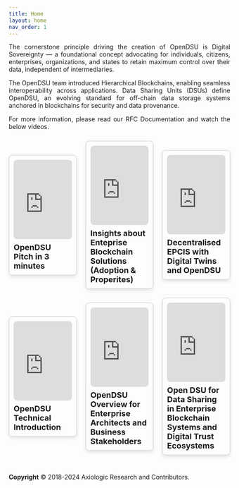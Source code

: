 ```yaml
---
title: Home
layout: home
nav_order: 1
---
```


<p style='text-align: justify;'>The cornerstone principle driving the creation of OpenDSU is Digital Sovereignty — a foundational concept advocating for individuals, citizens, enterprises, organizations, and states to retain maximum control over their data, independent of intermediaries.
</p>

<p style='text-align: justify;'>The OpenDSU team introduced Hierarchical Blockchains, enabling seamless interoperability across applications. Data Sharing Units (DSUs) define OpenDSU, an evolving standard for off-chain data storage systems anchored in blockchains for security and data provenance.
</p>

<p style='text-align: justify;'>For more information, please read our RFC Documentation and watch the below videos.</p>



<html lang="en">
<head>
<meta charset="UTF-8">
<meta name="viewport" content="width=device-width, initial-scale=1.0">
<title>YouTube Video Cards</title>
<style>
  .row {
    display: flex;
    justify-content: center;
    align-items: center;
    flex-wrap: wrap;
    margin: 0 -10px;
  }
  .card {
    width: calc(33.33% - 20px); /* Adjusted width to accommodate 3 cards per row */
    border: 1px solid #ccc;
    border-radius: 8px;
    margin: 10px;
    padding: 10px;
    box-shadow: 0 4px 8px rgba(0, 0, 0, 0.1);
    box-sizing: border-box; /* Include padding and border in the width calculation */
  }
  .card iframe {
    width: 100%;
    height: 180px;
    border: none;
    border-radius: 8px;
  }
  .title {
    font-size: 18px;
    font-weight: bold;
    margin-top: 8px;
  }
</style>
</head>
<body>

<div class="row">
  <div class="card">
    <iframe src="https://www.youtube.com/embed/n6YiWk8t3W0?si=6l1jbqU3aq2Gf_IN" frameborder="0" allowfullscreen></iframe>
    <div class="title">OpenDSU Pitch in 3 minutes <br> </div>
  </div>

  <div class="card">
    <iframe src="https://www.youtube.com/embed/RYxe61jE_J8?si=boFeN1F96bZQWeCD" frameborder="0" allowfullscreen></iframe>
    <div class="title">Insights about Enteprise Blockchain Solutions (Adoption & Properites)</div>
  </div>

  <div class="card">
    <iframe src="https://www.youtube.com/embed/tYjIfKK4TOQ?si=s9Ep9lFXx-H33sv6" frameborder="0" allowfullscreen></iframe>
    <div class="title">Decentralised EPCIS with Digital Twins and OpenDSU</div>
  </div>
</div>

<div class="row">
  <div class="card">
    <iframe src="https://www.youtube.com/embed/BB7XcK8Ptss?si=szd06PzJIvXtUx2w" frameborder="0" allowfullscreen></iframe>
    <div class="title">OpenDSU Technical Introduction</div>
  </div>

  <div class="card">
    <iframe src="https://www.youtube.com/embed/HCkeFXyeJxg?si=3eWIn8wbNRMlybUU" frameborder="0" allowfullscreen></iframe>
    <div class="title">OpenDSU Overview for Enterprise Architects and Business Stakeholders </div>
  </div>

  <div class="card">
    <iframe src="https://www.youtube.com/embed/0A3bGUAajrM?si=KSaBfEwnUbs8ADiD" frameborder="0" allowfullscreen></iframe>
    <div class="title">Open DSU for Data Sharing in Enterprise Blockchain Systems and Digital Trust Ecosystems</div>
  </div>
</div>

</body>
</html>


<br>

 **Copyright** © 2018-2024 Axiologic Research and Contributors.
